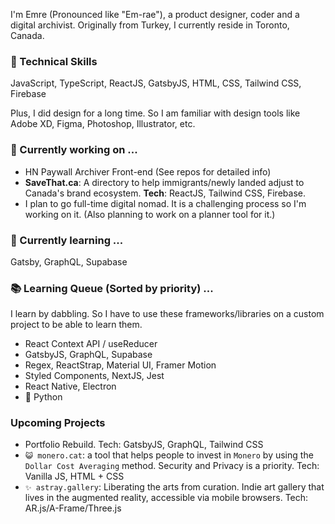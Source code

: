 I'm Emre (Pronounced like "Em-rae"), a product designer, coder and a digital archivist. Originally from Turkey, I currently reside in Toronto, Canada. 

### 📐 Technical Skills
JavaScript, TypeScript, ReactJS, GatsbyJS, HTML, CSS, Tailwind CSS, Firebase

Plus, I did design for a long time. So I am familiar with design tools like Adobe XD, Figma, Photoshop, Illustrator, etc.

### 🔭 Currently working on ...
  - HN Paywall Archiver Front-end (See repos for detailed info)
  - **SaveThat.ca**: A directory to help immigrants/newly landed adjust to Canada's brand ecosystem. **Tech**: ReactJS, Tailwind CSS, Firebase.
  - I plan to go full-time digital nomad. It is a challenging process so I'm working on it. (Also planning to work on a planner tool for it.)

### 🌱 Currently learning ...
Gatsby, GraphQL, Supabase

### 📚 Learning Queue (Sorted by priority) ...
I learn by dabbling. So I have to use these frameworks/libraries on a custom project to be able to learn them.
  - React Context API / useReducer
  - GatsbyJS, GraphQL, Supabase
  - Regex, ReactStrap, Material UI, Framer Motion
  - Styled Components, NextJS, Jest
  - React Native, Electron
  - 🐍 Python

### Upcoming Projects
  - Portfolio Rebuild. Tech: GatsbyJS, GraphQL, Tailwind CSS
  - `😺 monero.cat`: a tool that helps people to invest in `Monero` by using the `Dollar Cost Averaging` method. Security and Privacy is a priority. Tech: Vanilla JS, HTML + CSS
  - `✨ astray.gallery`: Liberating the arts from curation. Indie art gallery that lives in the augmented reality, accessible via mobile browsers. Tech: AR.js/A-Frame/Three.js

